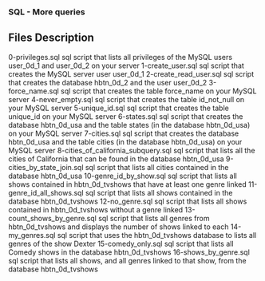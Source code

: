 ### SQL - More queries

## Files	Description
0-privileges.sql	sql script that lists all privileges of the MySQL users user_0d_1 and user_0d_2 on your server
1-create_user.sql	sql script that creates the MySQL server user user_0d_1
2-create_read_user.sql	sql script that creates the database hbtn_0d_2 and the user user_0d_2
3-force_name.sql	sql script that creates the table force_name on your MySQL server
4-never_empty.sql	sql script that creates the table id_not_null on your MySQL server
5-unique_id.sql	sql script that creates the table unique_id on your MySQL server
6-states.sql	sql script that creates the database hbtn_0d_usa and the table states (in the database hbtn_0d_usa) on your MySQL server
7-cities.sql	sql script that creates the database hbtn_0d_usa and the table cities (in the database hbtn_0d_usa) on your MySQL server
8-cities_of_california_subquery.sql	sql script that lists all the cities of California that can be found in the database hbtn_0d_usa
9-cities_by_state_join.sql	sql script that lists all cities contained in the database hbtn_0d_usa
10-genre_id_by_show.sql	sql script that lists all shows contained in hbtn_0d_tvshows that have at least one genre linked
11-genre_id_all_shows.sql	sql script that lists all shows contained in the database hbtn_0d_tvshows
12-no_genre.sql	sql script that lists all shows contained in hbtn_0d_tvshows without a genre linked
13-count_shows_by_genre.sql	sql script that lists all genres from hbtn_0d_tvshows and displays the number of shows linked to each
14-my_genres.sql	sql script that uses the hbtn_0d_tvshows database to lists all genres of the show Dexter
15-comedy_only.sql	sql script that lists all Comedy shows in the database hbtn_0d_tvshows
16-shows_by_genre.sql	sql script that lists all shows, and all genres linked to that show, from the database hbtn_0d_tvshows
